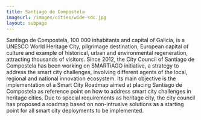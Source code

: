 ```yaml
---
title: Santiago de Compostela
imageurl: /images/cities/wide-sdc.jpg
layout: subpage
---
```

Santiago de Compostela, 100 000 inhabitants and capital of Galicia, is a UNESCO World Heritage City, pilgrimage destination, European capital of culture and example of historical, urban and environmental regeneration, attracting thousands of visitors. Since 2012, the City Council of Santiago de Compostela has been working on SMARTiAGO initiative, a strategy to address the smart city challenges, involving different agents of the local, regional and national innovation ecosystem. Its main objective is the implementation of a Smart City Roadmap aimed at placing Santiago de Compostela as reference point on how to address smart city challenges in heritage cities. Due to special requirements as heritage city, the city council has proposed a roadmap based on non-intrusive solutions as a starting point for all smart city deployments to be implemented.
